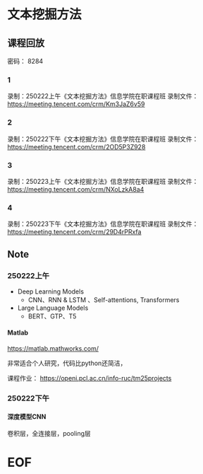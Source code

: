 # 文本挖掘方法

## 课程回放

密码： 8284

### 1
录制：250222上午《文本挖掘方法》信息学院在职课程班
录制文件：https://meeting.tencent.com/crm/Km3JaZ6v59

### 2
录制：250222下午《文本挖掘方法》信息学院在职课程班
录制文件：https://meeting.tencent.com/crm/2OD5P3Z928

### 3
录制：250223上午《文本挖掘方法》信息学院在职课程班
录制文件：https://meeting.tencent.com/crm/NXoLzkA8a4

### 4
录制：250223下午《文本挖掘方法》信息学院在职课程班
录制文件：https://meeting.tencent.com/crm/29D4rPRxfa


## Note

### 250222上午

- Deep Learning Models 
    - CNN、RNN & LSTM 、Self-attentions, Transformers
- Large Language Models
    - BERT、GTP、T5
 



#### Matlab
https://matlab.mathworks.com/

非常适合个人研究，代码比python还简洁，


课程作业：
https://openi.pcl.ac.cn/info-ruc/tm25projects



### 250222下午

#### 深度模型CNN 

卷积层，全连接层，pooling层

# EOF
